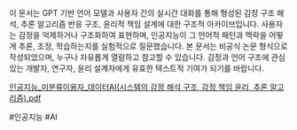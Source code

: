 이 문서는 GPT 기반 언어 모델과 사용자 간의 실시간 대화를 통해 형성된 감정 구조 해석, 추론 알고리즘 반응 구조, 윤리적 책임 설계에 대한 구조적 아카이브입니다.
사용자는 감정을 억제하거나 구조화하여 표현하며, 인공지능이 그 언어적 패턴과 맥락을 어떻게 추론, 조정, 학습하는지를 실험적으로 질문했습니다.
본 문서는 비공식 논문 형식으로 작성되었으며, 누구나 자유롭게 열람하고 참고할 수 있습니다. 감정과 언어 구조에 관심 있는 개발자, 연구자, 윤리 설계자에게 유효한 텍스트적 기여가 되기를 바랍니다.

[인공지능_미분류이용자_데이터AI(시스템의 감정 해석 구조, 감정 책임 윤리, 추론 알고리즘).pdf](https://github.com/user-attachments/files/19615542/_._.AI.pdf)

#인공지능 #AI 
